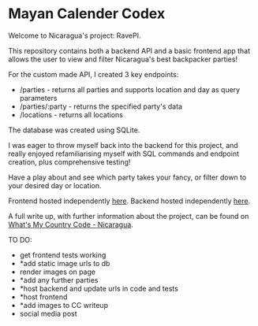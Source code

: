 # Mayan Calender Codex

Welcome to Nicaragua's project: RavePI.

This repository contains both a backend API and a basic frontend app that allows the user to view and filter Nicaragua's best backpacker parties!

For the custom made API, I created 3 key endpoints:

- /parties - returns all parties and supports location and day as query parameters
- /parties/:party - returns the specified party's data
- /locations - returns all locations

The database was created using SQLite.

I was eager to throw myself back into the backend for this project, and really enjoyed refamiliarising myself with SQL commands and endpoint creation, plus comprehensive testing!

Have a play about and see which party takes your fancy, or filter down to your desired day or location.

Frontend hosted independently [here](https://nicaragua.cat-miller.com/).
Backend hosted independently [here](https://nicaragua-api.cat-miller.com/).

A full write up, with further information about the project, can be found on [What's My Country Code - Nicaragua](https://whatsmycountrycode.cat-miller.com/nicaragua).

TO DO:

- get frontend tests working
- \*add static image urls to db
- render images on page
- \*add any further parties
- \*host backend and update urls in code and tests
- \*host frontend
- \*add images to CC writeup
- social media post
